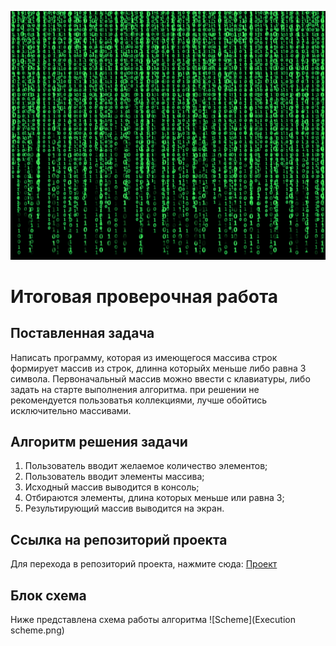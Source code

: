 ![matrix](matrix.webp)
# Итоговая проверочная работа

## Поставленная задача
Написать программу, которая из имеющегося массива строк формирует массив из строк, длинна которыйх меньше либо равна 3 символа. Первоначальный массив можно ввести с клавиатуры, либо задать на старте выполнения алгоритма. при решении не рекомендуется пользоватья коллекциями, лучше обойтись исключительно массивами.

## Алгоритм решения задачи
1. Пользователь вводит желаемое количество элементов;
2. Пользователь вводит элементы массива;
3. Исходный массив выводится в консоль;
3. Отбираются элементы, длина которых меньше или равна 3;
5. Результирующий массив выводится на экран.

## Ссылка на репозиторий проекта
Для перехода в репозиторий проекта, нажмите сюда: [Проект](https://github.com/Chernakov96/Semester-project)

## Блок схема
Ниже представлена схема работы алгоритма
![Scheme](Execution scheme.png)